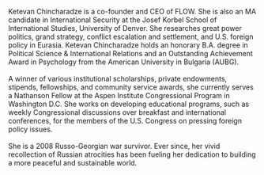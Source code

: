 Ketevan Chincharadze is a co-founder and CEO of FLOW. She is also an MA
candidate in International Security at the Josef Korbel School of
International Studies, University of Denver. She researches great power
politics, grand strategy, conflict escalation and settlement, and U.S.
foreign policy in Eurasia. Ketevan Chincharadze holds an honorary B.A.
degree in Political Science & International Relations and an Outstanding
Achievement Award in Psychology from the American University in Bulgaria
(AUBG).<br><br>
A winner of various institutional scholarships, private endowments,
stipends, fellowships, and community service awards, she currently serves a
Nathanson Fellow at the Aspen Institute Congressional Program in Washington
D.C. She works on developing educational programs, such as weekly
Congressional discussions over breakfast and international conferences, for
the members of the U.S. Congress on pressing foreign policy issues.<br><br>
She is a 2008 Russo-Georgian war survivor. Ever since, her vivid
recollection of Russian atrocities has been fueling her dedication to
building a more peaceful and sustainable world.